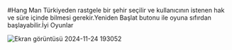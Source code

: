 #Hang Man
Türkiyeden rastgele bir şehir seçilir ve kullanıcının istenen hak ve süre içinde bilmesi gerekir.Yeniden Başlat butonu ile oyuna sıfırdan başlayabilir.İyi Oyunlar

![Ekran görüntüsü 2024-11-24 193052](https://github.com/user-attachments/assets/56f32151-0282-4899-8049-3bfdf0a71330)
